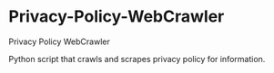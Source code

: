 # Privacy-Policy-WebCrawler
Privacy Policy WebCrawler


Python script that crawls and scrapes privacy policy for information.
